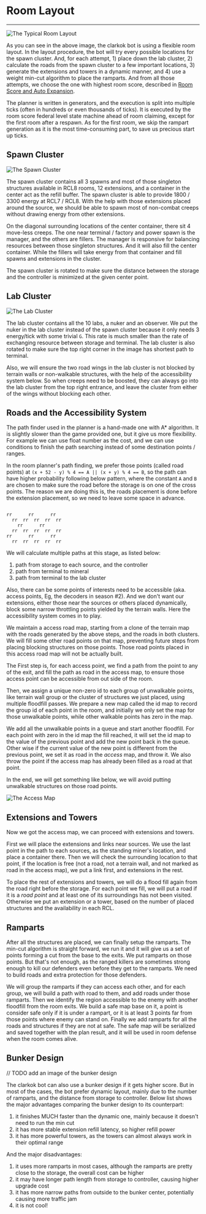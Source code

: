 # Room Layout

----

![The Typical Room Layout](image/typical-layout.png)

As you can see in the above image, the clarkok bot is using a flexible room layout. In the layout procedure, the bot
will try every possible locations for the spawn cluster. And, for each attempt, 1) place down the lab cluster, 2)
calculate the roads from the spawn cluster to a few important locations, 3) generate the extensions and towers in a
dynamic manner, and 4) use a weight min-cut algorithm to place the ramparts. And from all those attempts, we choose the
one with highest room score, described in [Room Score and Auto Expansion](04-room-score-and-auto-expansion.md).

The planner is written in generators, and the execution is split into multiple ticks (often in hundreds or even
thousands of ticks). It is executed by the room score federal level state machine ahead of room claiming, except for the
first room after a respawn. As for the first room, we skip the rampart generation as it is the most time-consuming part,
to save us precious start up ticks.

## Spawn Cluster

![The Spawn Cluster](image/spawn-cluster.png)

The spawn cluster contains all 3 spawns and most of those singleton structures available in RCL8 rooms, 12 extensions,
and a container in the center act as the refill buffer. The spawn cluster is able to provide 1800 / 3300 energy at RCL7
/ RCL8. With the help with those extensions placed around the source, we should be able to spawn most of non-combat
creeps without drawing energy from other extensions.

On the diagonal surrounding locations of the center container, there sit 4 move-less creeps. The one near terminal /
factory and power spawn is the manager, and the others are fillers. The manager is responsive for balancing resources
between those singleton structures. And it will also fill the center container. While the fillers will take energy from
that container and fill spawns and extensions in the cluster.

The spawn cluster is rotated to make sure the distance between the storage and the controller is minimized at the given
center point.

## Lab Cluster

![The Lab Cluster](image/lab-cluster.png)

The lab cluster contains all the 10 labs, a nuker and an observer. We put the nuker in the lab cluster instead of the
spawn cluster because it only needs 3 energy/tick with some trivial `G`. This rate is much smaller than the rate of
exchanging resource between storage and terminal. The lab cluster is also rotated to make sure the top right corner in
the image has shortest path to terminal.

Also, we will ensure the two road wings in the lab cluster is not blocked by terrain walls or non-walkable structures,
with the help of the accessibility system below. So when creeps need to be boosted, they can always go into the lab
cluster from the top right entrance, and leave the cluster from either of the wings without blocking each other. 

## Roads and the Accessibility System

The path finder used in the planner is a hand-made one with A\* algorithm. It is slightly slower than the game provided
one, but it give us more flexibility. For example we can use float number as the cost, and we can use conditions to
finish the path searching instead of some destination points / ranges.

In the room planner's path finding, we prefer those points (called road points) at `(x + 52 - y) % 4 == A || (x + y) % 4
== B`, so the path can have higher probability following below pattern, where the constant `A` and `B` are chosen to
make sure the road before the storage is on one of the cross points. The reason we are doing this is, the roads
placement is done before the extension placement, so we need to leave some space in advance. 

```

rr      rr      rr
  rr  rr  rr  rr  rr
    rr      rr      
  rr  rr  rr  rr  rr
rr      rr      rr
  rr  rr  rr  rr  rr

```

We will calculate multiple paths at this stage, as listed below:

 1. path from storage to each source, and the controller
 2. path from terminal to mineral
 3. path from terminal to the lab cluster

Also, there can be some points of interests need to be accessible (aka. access points, Eg, the decoders in season #2).
And we don't want our extensions, either those near the sources or others placed dynamically, block some narrow
throttling points yielded by the terrain walls. Here the accessibility system comes in to play.

We maintain a access road map, starting from a clone of the terrain map with the roads generated by the above steps, and
the roads in both clusters. We will fill some other road points on that map, preventing future steps from placing
blocking structures on those points. Those road points placed in this access road map will not be actually built.

The First step is, for each access point, we find a path from the point to any of the exit, and fill the path as road in
the access map, to ensure those access point can be accessible from out side of the room. 

Then, we assign a unique non-zero id to each group of unwalkable points, like terrain wall group or the cluster of
structures we just placed, using multiple floodfill passes. We prepare a new map called the id map to record the group
id of each point in the room, and initially we only set the map for those unwalkable points, while other walkable points
has zero in the map.

We add all the unwalkable points in a queue and start another floodfill. For each point with zero in the id map the fill
reached, it will set the id map to the value of the previous point and add the new point back in the queue. Other wise
if the current value of the new point is different from the previous point, we set it as road in the *access* map, and
throw it. We also throw the point if the access map has already been filled as a road at that point.

In the end, we will get something like below, we will avoid putting unwalkable structures on those road points.

![The Access Map](image/access-map.png)

## Extensions and Towers

Now we got the access map, we can proceed with extensions and towers.

First we will place the extensions and links near sources. We use the last point in the path to each sources, as the
standing miner's location, and place a container there. Then we will check the surrounding location to that point, if
the location is free (not a road, not a terrain wall, and not marked as road in the access map), we put a link first,
and extensions in the rest.

To place the rest of extensions and towers, we will do a flood fill again from the road right before the storage. For
each point we fill, we will put a road if it is a *road point* and at least one of its surroundings has not been
visited. Otherwise we put an extension or a tower, based on the number of placed structures and the availability in each
RCL.

## Ramparts

After all the structures are placed, we can finally setup the ramparts. The min-cut algorithm is straight forward, we
run it and it will give us a set of points forming a cut from the base to the exits. We put ramparts on those points.
But that's not enough, as the ranged killers are sometimes strong enough to kill our defenders even before they get to
the ramparts. We need to build roads and extra protection for those defenders.

We will group the ramparts if they can access each other, and for each group, we will build a path with road to them,
and add roads under those ramparts. Then we identify the region accessible to the enemy with another floodfill from the
room exits. We build a safe map base on it, a point is consider safe only if it is under a rampart, or it is at least 3
points far from those points where enemy can stand on. Finally we add ramparts for all the roads and structures if they
are not at safe.  The safe map will be serialized and saved together with the plan result, and it will be used in room
defense when the room comes alive.

## Bunker Design

// TODO add an image of the bunker design

The clarkok bot can also use a bunker design if it gets higher score. But in most of the cases, the bot prefer dynamic
layout, mainly due to the number of ramparts, and the distance from storage to controller. Below list shows the major
advantages comparing the bunker design to its counterpart:

1. it finishes MUCH faster than the dynamic one, mainly because it doesn't need to run the min cut
2. it has more stable extension refill latency, so higher refill power
3. it has more powerful towers, as the towers can almost always work in their optimal range 

And the major disadvantages:

1. it uses more ramparts in most cases, although the ramparts are pretty close to the storage, the overall cost can be
   higher
2. it may have longer path length from storage to controller, causing higher upgrade cost
3. it has more narrow paths from outside to the bunker center, potentially causing more traffic jam 
4. it is not cool!

